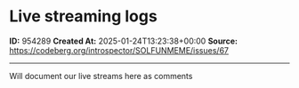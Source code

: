 # Live streaming logs

**ID:** 954289
**Created At:** 2025-01-24T13:23:38+00:00
**Source:** https://codeberg.org/introspector/SOLFUNMEME/issues/67

---

Will document our live streams here as comments